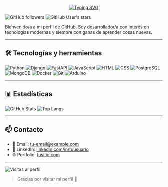 <p align="center">
<a href="https://git.io/typing-svg"><img src="https://readme-typing-svg.demolab.com?font=Verdana&weight=800&pause=1000&size=33&color=042D5E&width=370&height=100&lines=Hola+%2C+Soy+Mauro+%F0%9F%91%8B" alt="Typing SVG" /></a>
</p>
<p align="left"> 

 </p>

![GitHub followers](https://img.shields.io/github/followers/mauroacampani?label=Seguidores&style=social)
![GitHub User's stars](https://img.shields.io/github/stars/mauroacampani?style=social)

Bienvenido/a a mi perfil de GitHub. Soy desarrollador/a con interés en tecnologías modernas y siempre con ganas de aprender cosas nuevas.

---

## 🛠️ Tecnologías y herramientas

![Python](https://img.shields.io/badge/-Python-3776AB?style=flat&logo=python&logoColor=white)
![Django](https://img.shields.io/badge/-Django-092E20?style=flat&logo=django)
![FastAPI](https://img.shields.io/badge/-FastAPI-009688?style=flat&logo=fastapi&logoColor=white)
![JavaScript](https://img.shields.io/badge/-JavaScript-F7DF1E?style=flat&logo=javascript&logoColor=black)
![HTML](https://img.shields.io/badge/-HTML5-E34F26?style=flat&logo=html5&logoColor=white)
![CSS](https://img.shields.io/badge/-CSS3-1572B6?style=flat&logo=css3)
![PostgreSQL](https://img.shields.io/badge/-PostgreSQL-336791?style=flat&logo=postgresql&logoColor=white)
![MongoDB](https://img.shields.io/badge/-MongoDB-47A248?style=flat&logo=mongodb&logoColor=white)
![Docker](https://img.shields.io/badge/-Docker-2496ED?style=flat&logo=docker&logoColor=white)
![Git](https://img.shields.io/badge/-Git-F05032?style=flat&logo=git&logoColor=white)
![Arduino](https://img.shields.io/badge/-Arduino-00979D?style=flat&logo=arduino&logoColor=white)

---

## 📊 Estadísticas

![GitHub Stats](https://github-readme-stats.vercel.app/api?username=mauroacampani&show_icons=true&theme=radical)
![Top Langs](https://github-readme-stats.vercel.app/api/top-langs/?username=mauroacampani&layout=compact&theme=radical)

---

## 📫 Contacto

- 📧 Email: tu-email@example.com  
- 💼 LinkedIn: [linkedin.com/in/tuusuario](https://linkedin.com/in/mauroacampani)  
- 🌐 Portfolio: [tusitio.com](https://tusitio.com)

---

![Visitas al perfil](https://komarev.com/ghpvc/?username=mauroacampani&style=flat&color=blue)

> Gracias por visitar mi perfil 🚀

